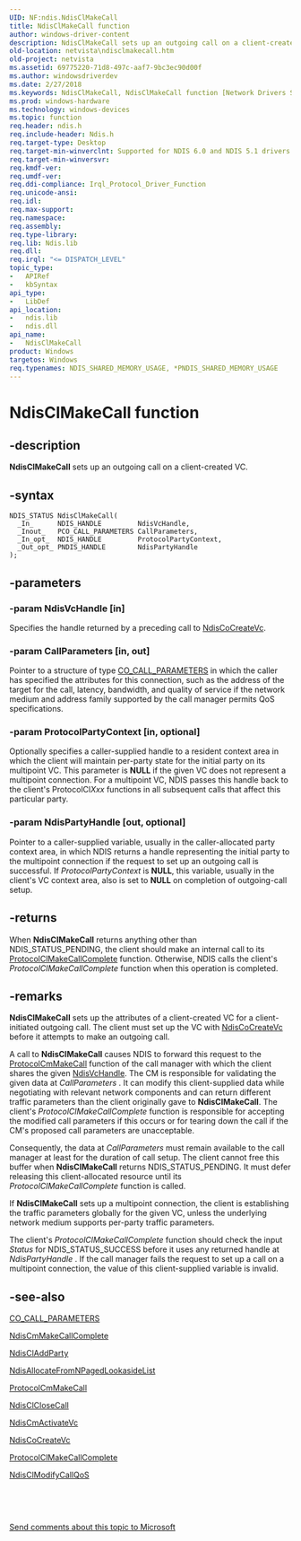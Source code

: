 ```yaml
---
UID: NF:ndis.NdisClMakeCall
title: NdisClMakeCall function
author: windows-driver-content
description: NdisClMakeCall sets up an outgoing call on a client-created VC.
old-location: netvista\ndisclmakecall.htm
old-project: netvista
ms.assetid: 69775220-71d8-497c-aaf7-9bc3ec90d00f
ms.author: windowsdriverdev
ms.date: 2/27/2018
ms.keywords: NdisClMakeCall, NdisClMakeCall function [Network Drivers Starting with Windows Vista], condis_client_ref_bd9f0a4a-c8f7-418e-aa80-e97fad7e4ab1.xml, ndis/NdisClMakeCall, netvista.ndisclmakecall
ms.prod: windows-hardware
ms.technology: windows-devices
ms.topic: function
req.header: ndis.h
req.include-header: Ndis.h
req.target-type: Desktop
req.target-min-winverclnt: Supported for NDIS 6.0 and NDIS 5.1 drivers (see    NdisClMakeCall (NDIS 5.1)) in   Windows Vista. Supported for NDIS 5.1 drivers (see    NdisClMakeCall (NDIS 5.1)) in   Windows XP.
req.target-min-winversvr: 
req.kmdf-ver: 
req.umdf-ver: 
req.ddi-compliance: Irql_Protocol_Driver_Function
req.unicode-ansi: 
req.idl: 
req.max-support: 
req.namespace: 
req.assembly: 
req.type-library: 
req.lib: Ndis.lib
req.dll: 
req.irql: "<= DISPATCH_LEVEL"
topic_type:
-	APIRef
-	kbSyntax
api_type:
-	LibDef
api_location:
-	ndis.lib
-	ndis.dll
api_name:
-	NdisClMakeCall
product: Windows
targetos: Windows
req.typenames: NDIS_SHARED_MEMORY_USAGE, *PNDIS_SHARED_MEMORY_USAGE
---
```


# NdisClMakeCall function


## -description


<b>NdisClMakeCall</b> sets up an outgoing call on a client-created VC.


## -syntax


````
NDIS_STATUS NdisClMakeCall(
  _In_      NDIS_HANDLE         NdisVcHandle,
  _Inout_   PCO_CALL_PARAMETERS CallParameters,
  _In_opt_  NDIS_HANDLE         ProtocolPartyContext,
  _Out_opt_ PNDIS_HANDLE        NdisPartyHandle
);
````


## -parameters




### -param NdisVcHandle [in]

Specifies the handle returned by a preceding call to 
     <a href="..\ndis\nf-ndis-ndiscocreatevc.md">NdisCoCreateVc</a>.


### -param CallParameters [in, out]

Pointer to a structure of type 
     <a href="https://msdn.microsoft.com/library/windows/hardware/ff545384">CO_CALL_PARAMETERS</a> in which the caller has
     specified the attributes for this connection, such as the address of the target for the call, latency,
     bandwidth, and quality of service if the network medium and address family supported by the call manager
     permits QoS specifications.


### -param ProtocolPartyContext [in, optional]

Optionally specifies a caller-supplied handle to a resident context area in which the client will
     maintain per-party state for the initial party on its multipoint VC. This parameter is <b>NULL</b> if the given
     VC does not represent a multipoint connection. For a multipoint VC, NDIS passes this handle back to the
     client's ProtocolCl<i>Xxx</i> functions in all subsequent calls that affect this particular party.


### -param NdisPartyHandle [out, optional]

Pointer to a caller-supplied variable, usually in the caller-allocated party context area, in
     which NDIS returns a handle representing the initial party to the multipoint connection if the request
     to set up an outgoing call is successful. If 
     <i>ProtocolPartyContext</i> is <b>NULL</b>, this variable, usually in the client's VC context area, also is set
     to <b>NULL</b> on completion of outgoing-call setup.


## -returns



When 
     <b>NdisClMakeCall</b> returns anything other than NDIS_STATUS_PENDING, the client should make an internal
     call to its 
     <a href="..\ndis\nc-ndis-protocol_cl_make_call_complete.md">
     ProtocolClMakeCallComplete</a> function. Otherwise, NDIS calls the client's 
     <i>ProtocolClMakeCallComplete</i> function when this operation is completed.




## -remarks



<b>NdisClMakeCall</b> sets up the attributes of a client-created VC for a client-initiated outgoing call.
    The client must set up the VC with 
    <a href="..\ndis\nf-ndis-ndiscocreatevc.md">NdisCoCreateVc</a> before it attempts to make
    an outgoing call.

A call to 
    <b>NdisClMakeCall</b> causes NDIS to forward this request to the 
    <a href="..\ndis\nc-ndis-protocol_cm_make_call.md">ProtocolCmMakeCall</a> function of the
    call manager with which the client shares the given 
    <a href="..\ndis\nc-ndis-protocol_cl_make_call_complete.md">NdisVcHandle</a>. The CM is
    responsible for validating the given data at 
    <i>CallParameters</i> . It can modify this client-supplied data while negotiating with relevant network
    components and can return different traffic parameters than the client originally gave to 
    <b>NdisClMakeCall</b>. The client's 
    <i>
    ProtocolClMakeCallComplete</i> function is responsible for accepting the modified call parameters if
    this occurs or for tearing down the call if the CM's proposed call parameters are unacceptable.

Consequently, the data at 
    <i>CallParameters</i> must remain available to the call manager at least for the duration of call setup.
    The client cannot free this buffer when 
    <b>NdisClMakeCall</b> returns NDIS_STATUS_PENDING. It must defer releasing this client-allocated resource
    until its 
    <i>ProtocolClMakeCallComplete</i> function is called.

If 
    <b>NdisClMakeCall</b> sets up a multipoint connection, the client is establishing the traffic parameters
    globally for the given VC, unless the underlying network medium supports per-party traffic
    parameters.

The client's 
    <i>ProtocolClMakeCallComplete</i> function should check the input 
    <i>Status</i> for NDIS_STATUS_SUCCESS before it uses any returned handle at 
    <i>NdisPartyHandle</i> . If the call manager fails the request to set up a call on a multipoint
    connection, the value of this client-supplied variable is invalid.




## -see-also

<a href="https://msdn.microsoft.com/library/windows/hardware/ff545384">CO_CALL_PARAMETERS</a>



<a href="..\ndis\nf-ndis-ndiscmmakecallcomplete.md">NdisCmMakeCallComplete</a>



<a href="..\ndis\nf-ndis-ndiscladdparty.md">NdisClAddParty</a>



<a href="..\ndis\nf-ndis-ndisallocatefromnpagedlookasidelist.md">
   NdisAllocateFromNPagedLookasideList</a>



<a href="..\ndis\nc-ndis-protocol_cm_make_call.md">ProtocolCmMakeCall</a>



<a href="..\ndis\nf-ndis-ndisclclosecall.md">NdisClCloseCall</a>



<a href="..\ndis\nf-ndis-ndiscmactivatevc.md">NdisCmActivateVc</a>



<a href="..\ndis\nf-ndis-ndiscocreatevc.md">NdisCoCreateVc</a>



<a href="..\ndis\nc-ndis-protocol_cl_make_call_complete.md">ProtocolClMakeCallComplete</a>



<a href="..\ndis\nf-ndis-ndisclmodifycallqos.md">NdisClModifyCallQoS</a>



 

 

<a href="mailto:wsddocfb@microsoft.com?subject=Documentation%20feedback [netvista\netvista]:%20NdisClMakeCall function%20 RELEASE:%20(2/27/2018)&amp;body=%0A%0APRIVACY STATEMENT%0A%0AWe use your feedback to improve the documentation. We don't use your email address for any other purpose, and we'll remove your email address from our system after the issue that you're reporting is fixed. While we're working to fix this issue, we might send you an email message to ask for more info. Later, we might also send you an email message to let you know that we've addressed your feedback.%0A%0AFor more info about Microsoft's privacy policy, see http://privacy.microsoft.com/en-us/default.aspx." title="Send comments about this topic to Microsoft">Send comments about this topic to Microsoft</a>

